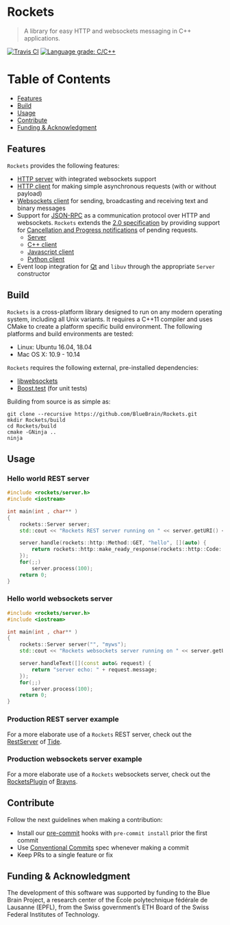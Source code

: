 # Rockets

> A library for easy HTTP and websockets messaging in C++ applications.

[![Travis CI](https://img.shields.io/travis/BlueBrain/Rockets/master.svg?style=flat-square)](https://travis-ci.org/BlueBrain/Rockets)
[![Language grade: C/C++](https://img.shields.io/lgtm/grade/cpp/g/BlueBrain/Rockets.svg?logo=lgtm&logoWidth=18)](https://lgtm.com/projects/g/BlueBrain/Rockets/context:cpp)


# Table of Contents

* [Features](#features)
* [Build](#build)
* [Usage](#usage)
* [Contribute](#contribute)
* [Funding & Acknowledgment](#Funding--Acknowledgment)


## Features
`Rockets` provides the following features:

* [HTTP server](rockets/server.h) with integrated websockets support
* [HTTP client](rockets/http/client.h) for making simple asynchronous requests (with or without payload)
* [Websockets client](rockets/ws/client.h) for sending, broadcasting and receiving text and binary messages
* Support for [JSON-RPC](https://www.jsonrpc.org) as a communication protocol over HTTP and websockets. `Rockets` extends the [2.0 specification](https://www.jsonrpc.org/specification) by providing support for [Cancellation and Progress notifications](rockets/jsonrpc/cancellableReceiver.h) of pending requests.
  * [Server](rockets/jsonrpc/server.h)
  * [C++ client](rockets/jsonrpc/client.h)
  * [Javascript client](js/README.md)
  * [Python client](python/README.md)
* Event loop integration for [Qt](rockets/qt) and `libuv` through the appropriate `Server` constructor


## Build
`Rockets` is a cross-platform library designed to run on any modern operating system, including all Unix variants.
It requires a C++11 compiler and uses CMake to create a platform specific build environment.
The following platforms and build environments are tested:

* Linux: Ubuntu 16.04, 18.04
* Mac OS X: 10.9 - 10.14

`Rockets` requires the following external, pre-installed dependencies:

* [libwebsockets](https://libwebsockets.org/)
* [Boost.test](https://www.boost.org/doc/libs/1_69_0/libs/test/doc/html/index.html) (for unit tests)

Building from source is as simple as:
```shell
git clone --recursive https://github.com/BlueBrain/Rockets.git
mkdir Rockets/build
cd Rockets/build
cmake -GNinja ..
ninja
```


## Usage

### Hello world REST server
```cpp
#include <rockets/server.h>
#include <iostream>

int main(int , char** )
{
    rockets::Server server;
    std::cout << "Rockets REST server running on " << server.getURI() << std::endl;

    server.handle(rockets::http::Method::GET, "hello", [](auto) {
        return rockets::http::make_ready_response(rockets::http::Code::OK, "world");
    });
    for(;;)
        server.process(100);
    return 0;
}
```

### Hello world websockets server
```cpp
#include <rockets/server.h>
#include <iostream>

int main(int , char** )
{
    rockets::Server server("", "myws");
    std::cout << "Rockets websockets server running on " << server.getURI() << std::endl;

    server.handleText([](const auto& request) {
        return "server echo: " + request.message;
    });
    for(;;)
        server.process(100);
    return 0;
}
```

### Production REST server example

For a more elaborate use of a `Rockets` REST server, check out the [RestServer](https://github.com/BlueBrain/Tide/blob/master/tide/master/rest/RestServer.h) of [Tide](https://github.com/BlueBrain/Tide).

### Production websockets server example

For a more elaborate use of a `Rockets` websockets server, check out the [RocketsPlugin](https://github.com/BlueBrain/Brayns/blob/master/plugins/Rockets/RocketsPlugin.cpp) of [Brayns](https://github.com/BlueBrain/Brayns).


## Contribute
Follow the next guidelines when making a contribution:

* Install our [pre-commit](https://pre-commit.com/#install) hooks with `pre-commit install` prior the first commit
* Use [Conventional Commits](https://www.conventionalcommits.org) spec whenever making a commit
* Keep PRs to a single feature or fix


## Funding & Acknowledgment
 
The development of this software was supported by funding to the Blue Brain Project,
a research center of the École polytechnique fédérale de Lausanne (EPFL), from the
Swiss government’s ETH Board of the Swiss Federal Institutes of Technology.
 
